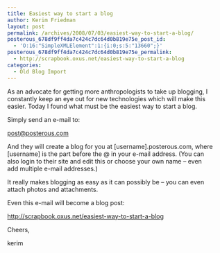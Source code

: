 ```yaml
---
title: Easiest way to start a blog
author: Kerim Friedman
layout: post
permalink: /archives/2008/07/03/easiest-way-to-start-a-blog/
posterous_678df9ff4da7c424c7dc64d0b819e75e_post_id:
  - 'O:16:"SimpleXMLElement":1:{i:0;s:5:"13660";}'
posterous_678df9ff4da7c424c7dc64d0b819e75e_permalink:
  - http://scrapbook.oxus.net/easiest-way-to-start-a-blog
categories:
  - Old Blog Import
---
```

As an advocate for getting more anthropologists to take up blogging, I   
constantly keep an eye out for new technologies which will make this   
easier. Today I found what must be the easiest way to start a blog. 

Simply send an e-mail to: 

<a href="mailto:post@posterous.com" onclick="_gaq.push(['_trackEvent','mailto','post@posterous.com']);" >post@posterous.com</a> 

And they will create a blog for you at [username].posterous.com, where   
[username] is the part before the @ in your e-mail address. (You can   
also login to their site and edit this or choose your own name &#8211; even   
add multiple e-mail addresses.) 

It really makes blogging as easy as it can possibly be &#8211; you can even   
attach photos and attachments.

Even this e-mail will become a blog post:

<a href="http://scrapbook.oxus.net/easiest-way-to-start-a-blog" onclick="_gaq.push(['_trackEvent', 'outbound-article', 'http://scrapbook.oxus.net/easiest-way-to-start-a-blog', 'http://scrapbook.oxus.net/easiest-way-to-start-a-blog']);" >http://scrapbook.oxus.net/easiest-way-to-start-a-blog</a>

Cheers, 

kerim

